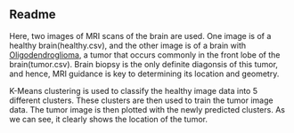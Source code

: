 ## Readme
Here, two images of MRI scans of the brain are used. One image is of a healthy brain(healthy.csv), and the other image
is of a brain with <a href = "http://en.wikipedia.org/wiki/Oligodendroglioma">Oligodendroglioma</a>, a tumor that occurs commonly
in the front lobe of the brain(tumor.csv). Brain biopsy is the only definite diagonsis of this tumor, and hence, MRI guidance is key to
determining its location and geometry.

K-Means clustering is used to classify the healthy image data into 5 different clusters. These clusters are then used to 
train the tumor image data. The tumor image is then plotted with the newly predicted clusters. As we can see, it clearly shows
the location of the tumor.
